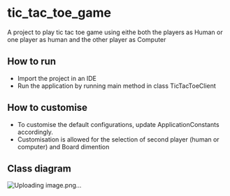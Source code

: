 # tic_tac_toe_game
A project to play tic tac toe game using eithe both the players as Human or one player as human and the other player as Computer


## How to run
- Import the project in an IDE
- Run the application by running main method in class TicTacToeClient

## How to customise
- To customise the default configurations, update ApplicationConstants accordingly.
- Customisation is allowed for the selection of second player (human or computer) and Board dimention

## Class diagram

![Uploading image.png…]()

